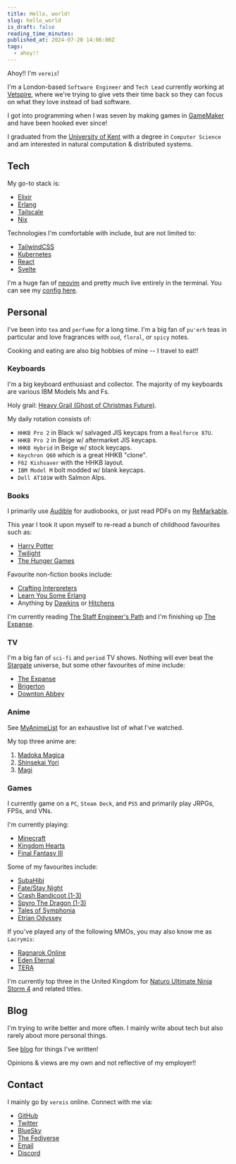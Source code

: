 ```yaml
---
title: Hello, world!
slug: hello_world
is_draft: false
reading_time_minutes:
published_at: 2024-07-20 14:06:00Z
tags:
  - ahoy!!
---
```


Ahoy!! I'm `vereis`!

I'm a London-based `Software Engineer` and `Tech Lead` currently working at [Vetspire](https://vetspire.com), where we're trying to give vets their time back so they can focus on what they love instead of bad software.

I got into programming when I was seven by making games in [GameMaker](https://www.yoyogames.com/gamemaker) and have been hooked ever since!

I graduated from the [University of Kent](https://kent.ac.uk) with a degree in `Computer Science` and am interested in natural computation & distributed systems.

## Tech

My go-to stack is:

- [Elixir](https://elixir-lang.org)
- [Erlang](https://erlang.org)
- [Tailscale](https://tailscale.com)
- [Nix](https://nixos.org)

Technologies I'm comfortable with include, but are not limited to:

- [TailwindCSS](https://tailwindcss.com)
- [Kubernetes](https://kubernetes.io)
- [React](https://reactjs.org)
- [Svelte](https://svelte.dev)

I'm a huge fan of [neovim](https://neovim.org) and pretty much live entirely in the terminal. You can see my [config here](https://github.com/vereis/nix-config/tree/master/modules/home/neovim/lua).

## Personal

I've been into `tea` and `perfume` for a long time. I'm a big fan of `pu'erh` teas in particular and love fragrances with `oud`, `floral`, or `spicy` notes.

Cooking and eating are also big hobbies of mine -- I travel to eat!!

### Keyboards

I'm a big keyboard enthusiast and collector. The majority of my keyboards are various IBM Models Ms and Fs.

Holy grail: [Heavy Grail \(Ghost of Christmas Future\)](https://www.norbauer.co/products/the-heavy-grail-ghost-of-christmas-future-edition).

My daily rotation consists of:

- `HHKB Pro 2` in Black w/ salvaged JIS keycaps from a `Realforce 87U`.
- `HHKB Pro 2` in Beige w/ aftermarket JIS keycaps.
- `HHKB Hybrid` in Beige w/ stock keycaps.
- `Keychron Q60` which is a great HHKB "clone".
- `F62 Kishsaver` with the HHKB layout.
- `IBM Model M` bolt modded w/ blank keycaps.
- `Dell AT101W` with Salmon Alps.

### Books

I primarily use [Audible](https://audible.co.uk) for audiobooks, or just read PDFs on my [ReMarkable](https://remarkable.com).

This year I took it upon myself to re-read a bunch of childhood favourites such as:

- [Harry Potter](https://www.audible.co.uk/series/Harry-Potter-Audiobooks/B017V4IM8I)
- [Twilight](https://www.audible.co.uk/series/Twilight-Saga-Audiobooks/B00B1V5JZI)
- [The Hunger Games](https://www.audible.co.uk/series/The-Hunger-Games-Audiobooks/B00B1V5JZI)


Favourite non-fiction books include:

- [Crafting Interpreters](https://craftinginterpreters.com)
- [Learn You Some Erlang](https://learnyousomeerlang.com)
- Anything by [Dawkins](https://www.richarddawkins.net) or [Hitchens](https://www.goodreads.com/author/show/3958/Christopher_Hitchens)

I'm currently reading [The Staff Engineer's Path](https://staffeng.com) and I'm finishing up [The Expanse](https://www.audible.co.uk/series/The-Expanse-Audiobooks/B00B1V5JZI).

### TV

I'm a big fan of `sci-fi` and `period` TV shows. Nothing will ever beat the [Stargate](https://www.imdb.com/title/tt0118480/) universe, but some other favourites of mine include:

- [The Expanse](https://www.imdb.com/title/tt3230854/)
- [Brigerton](https://www.imdb.com/title/tt8740790/)
- [Downton Abbey](https://www.imdb.com/title/tt1606375/)

### Anime

See [MyAnimeList](https://myanimelist.net/profile/vereis) for an exhaustive list of what I've watched.

My top three anime are:

1. [Madoka Magica](https://myanimelist.net/anime/9756)
2. [Shinsekai Yori](https://myanimelist.net/anime/13125)
3. [Magi](https://myanimelist.net/anime/14513)

### Games

I currently game on a `PC`, `Steam Deck`, and `PS5` and primarily play JRPGs, FPSs, and VNs.

I'm currently playing:

- [Minecraft](https://minecraft.net)
- [Kingdom Hearts](https://store.steampowered.com/app/1120910/)
- [Final Fantasy III](https://store.steampowered.com/app/606830/)

Some of my favourites include:

- [SubaHibi](https://store.steampowered.com/app/658620/)
- [Fate/Stay Night](https://store.steampowered.com/app/224340/)
- [Crash Bandicoot \(1-3\)](https://store.steampowered.com/app/731490/)
- [Spyro The Dragon \(1-3\)](https://store.steampowered.com/app/996580/)
- [Tales of Symphonia](https://store.steampowered.com/app/372360/)
- [Etrian Odyssey](https://store.steampowered.com/app/411510/)

If you've played any of the following MMOs, you may also know me as `Lacrymis`:

- [Ragnarok Online](https://store.steampowered.com/app/250740/)
- [Eden Eternal](https://store.steampowered.com/app/213670/)
- [TERA](https://store.steampowered.com/app/323370/)

I'm currently top three in the United Kingdom for [Naturo Ultimate Ninja Storm 4](https://store.steampowered.com/app/349040/) and related titles.

## Blog

I'm trying to write better and more often. I mainly write about tech but also rarely about more personal things.

See [blog](/posts) for things I've written!

Opinions & views are my own and not reflective of my employer!!

## Contact

I mainly go by `vereis` online. Connect with me via:

- [GitHub](https://github.com/vereis)
- [Twitter](https://twitter.com/vereisss)
- [BlueSky](https://bsky.app/profile/vereis.com)
- [The Fediverse](https://genserver.social/vereis)
- [Email](mailto:contact@vereis.com)
- [Discord](discord:@vereis)
